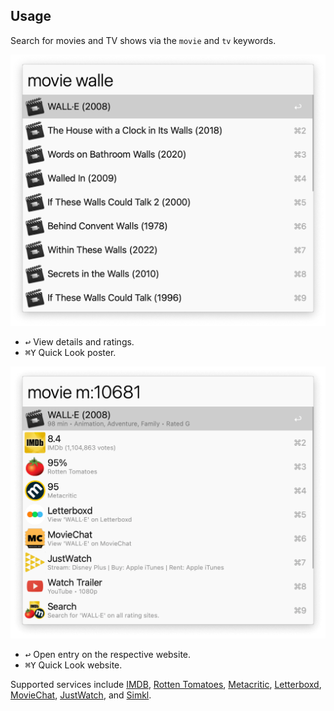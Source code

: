 ## Usage

Search for movies and TV shows via the `movie` and `tv` keywords.

![Alfred search for movie walle](images/walle-search.png)

* <kbd>↩</kbd> View details and ratings.
* <kbd>⌘</kbd><kbd>Y</kbd> Quick Look poster.

![Alfred showing websites rating wall-e](images/walle-details.png)

* <kbd>↩</kbd> Open entry on the respective website.
* <kbd>⌘</kbd><kbd>Y</kbd> Quick Look website.

Supported services include [IMDB](https://www.imdb.com), [Rotten Tomatoes](https://www.rottentomatoes.com), [Metacritic](https://www.metacritic.com), [Letterboxd](https://letterboxd.com), [MovieChat](https://moviechat.org), [JustWatch](https://www.justwatch.com), and [Simkl](https://simkl.com).
